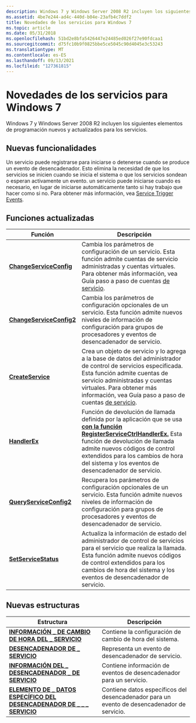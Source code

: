 ```yaml
---
description: Windows 7 y Windows Server 2008 R2 incluyen los siguientes elementos de programación nuevos y actualizados para los servicios.
ms.assetid: 4be7e244-ad4c-440d-b04e-23afb4c7ddf2
title: Novedades de los servicios para Windows 7
ms.topic: article
ms.date: 05/31/2018
ms.openlocfilehash: 51bd2e8bfa5426447e24485ed026f27e90fdcaa1
ms.sourcegitcommit: d75fc10b9f0825bbe5ce5045c90d4045e3c53243
ms.translationtype: MT
ms.contentlocale: es-ES
ms.lasthandoff: 09/13/2021
ms.locfileid: "127361815"
---
```

# <a name="whats-new-in-services-for-windows-7"></a>Novedades de los servicios para Windows 7

Windows 7 y Windows Server 2008 R2 incluyen los siguientes elementos de programación nuevos y actualizados para los servicios.

## <a name="new-capabilities"></a>Nuevas funcionalidades

Un servicio puede registrarse para iniciarse o detenerse cuando se produce un evento de desencadenador. Esto elimina la necesidad de que los servicios se inicien cuando se inicia el sistema o que los servicios sondean o esperan activamente un evento. un servicio puede iniciarse cuando es necesario, en lugar de iniciarse automáticamente tanto si hay trabajo que hacer como si no. Para obtener más información, vea [Service Trigger Events](service-trigger-events.md).

## <a name="updated-functions"></a>Funciones actualizadas



| Función                                                        | Descripción                                                                                                                                                                                                                                                                                |
|-----------------------------------------------------------------|--------------------------------------------------------------------------------------------------------------------------------------------------------------------------------------------------------------------------------------------------------------------------------------------|
| [**ChangeServiceConfig**](/windows/desktop/api/Winsvc/nf-winsvc-changeserviceconfiga)<br/>   | Cambia los parámetros de configuración de un servicio. Esta función admite cuentas de servicio administradas y cuentas virtuales. Para obtener más información, vea Guía paso a paso de cuentas [de servicio](/previous-versions/windows/it-pro/windows-server-2008-R2-and-2008/dd548356(v=ws.10)).<br/>                                      |
| [**ChangeServiceConfig2**](/windows/desktop/api/Winsvc/nf-winsvc-changeserviceconfig2a)<br/> | Cambia los parámetros de configuración opcionales de un servicio. Esta función admite nuevos niveles de información de configuración para grupos de procesadores y eventos de desencadenador de servicio.<br/>                                                                                                        |
| [**CreateService**](/windows/desktop/api/Winsvc/nf-winsvc-createservicea)<br/>               | Crea un objeto de servicio y lo agrega a la base de datos del administrador de control de servicios especificada. Esta función admite cuentas de servicio administradas y cuentas virtuales. Para obtener más información, vea Guía paso a paso de cuentas [de servicio](/previous-versions/windows/it-pro/windows-server-2008-R2-and-2008/dd548356(v=ws.10)).<br/> |
| [**HandlerEx**](/windows/desktop/api/WinSvc/nc-winsvc-lphandler_function_ex)<br/>                       | Función de devolución de llamada definida por la aplicación que se usa [**con la función RegisterServiceCtrlHandlerEx.**](/windows/desktop/api/Winsvc/nf-winsvc-registerservicectrlhandlerexa) Esta función de devolución de llamada admite nuevos códigos de control extendidos para los cambios de hora del sistema y los eventos de desencadenador de servicio.<br/>                            |
| [**QueryServiceConfig2**](/windows/desktop/api/Winsvc/nf-winsvc-queryserviceconfig2a)<br/>   | Recupera los parámetros de configuración opcionales de un servicio. Esta función admite nuevos niveles de información de configuración para grupos de procesadores y eventos de desencadenador de servicio.<br/>                                                                                                      |
| [**SetServiceStatus**](/windows/desktop/api/Winsvc/nf-winsvc-setservicestatus)<br/>         | Actualiza la información de estado del administrador de control de servicios para el servicio que realiza la llamada. Esta función admite nuevos códigos de control extendidos para los cambios de hora del sistema y los eventos de desencadenador de servicio.<br/>                                                                                         |



 

## <a name="new-structures"></a>Nuevas estructuras



| Estructura                                                                                       | Descripción                                                            |
|-------------------------------------------------------------------------------------------------|------------------------------------------------------------------------|
| [**INFORMACIÓN \_ DE CAMBIO DE HORA DEL \_ SERVICIO**](/windows/desktop/api/winsvc/ns-winsvc-service_timechange_info)<br/>                         | Contiene la configuración de cambio de hora del sistema. <br/>                      |
| [**DESENCADENADOR DE \_ SERVICIO**](/windows/desktop/api/winsvc/ns-winsvc-service_trigger)<br/>                                          | Representa un evento de desencadenador de servicio.<br/>                         |
| [**INFORMACIÓN DEL \_ DESENCADENADOR \_ DE SERVICIO**](/windows/desktop/api/winsvc/ns-winsvc-service_trigger_info)<br/>                               | Contiene información de eventos de desencadenador para un servicio.<br/>           |
| [**ELEMENTO DE \_ DATOS ESPECÍFICO DEL DESENCADENADOR DE \_ \_ \_ SERVICIO**](/windows/desktop/api/winsvc/ns-winsvc-service_trigger_specific_data_item)<br/> | Contiene datos específicos del desencadenador para un evento de desencadenador de servicio.<br/> |



 

 

